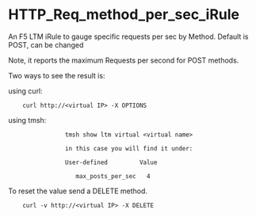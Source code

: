 # HTTP_Req_method_per_sec_iRule
An F5 LTM iRule to gauge specific requests per sec by Method.  Default is POST, can be changed

Note, it reports the maximum Requests per second for POST methods. 
 
Two ways to see the result is:

using curl:

        curl http://<virtual IP> -X OPTIONS
        
using tmsh:

                    tmsh show ltm virtual <virtual name>
                    
                    in this case you will find it under:
                    
                    User-defined         Value
                    
                       max_posts_per_sec   4
 
 
To reset the value send a DELETE method.

        curl -v http://<virtual IP> -X DELETE
 
